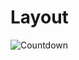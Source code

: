 # Layout
![Countdown](https://user-images.githubusercontent.com/99052605/172703189-1ad3faed-fb75-471b-965a-df267e031516.png)
